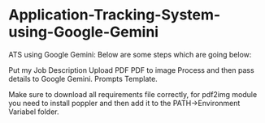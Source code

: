 # Application-Tracking-System-using-Google-Gemini

ATS using Google Gemini: Below are some steps which are going below:

Put my Job Description
Upload PDF
PDF to image
Process and then pass details to Google Gemini.
Prompts Template.

Make sure to download all requirements file correctly, for pdf2img module you need to install poppler and then add it to the PATH->Environment Variabel folder. 

